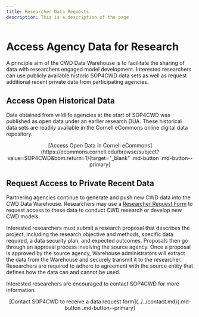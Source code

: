 ```yaml
---
title: Researcher Data Requests
description: This is a description of the page
---
```


# Access Agency Data for Research
A principle aim of the CWD Data Warehouse is to facilitate the sharing of data with researchers engaged model development. Interested researchers can use publicly available historic SOP4CWD data sets as well as request additional recent private data from participating agencies.

## Access Open Historical Data
Data obtained from wildlife agencies at the start of SOP4CWD was published as open data under an earlier research DUA. These historical data sets are readily available in the Cornell eCommons online digital data repository.

<center>[Access Open Data in Cornell eCommons](https://ecommons.cornell.edu/browse/subject?value=SOP4CWD&bbm.return=1){target="_blank" .md-button .md-button--primary}</center>


## Request Access to Private Recent Data
Partnering agencies continue to generate and push new CWD data into the CWD Data Warehouse. Researchers may use a <a href="https://pages.github.coecis.cornell.edu/CWHL/CWD-Data-Warehouse/terms-and-conditions.html#research-approval-plan" target="_blank">Researcher Request Form</a> to request access to these data to conduct CWD research or develop new CWD models.

Interested researchers must submit a research proposal that describes the project, including the research objective and methods, specific data required, a data security plan, and expected outcomes. Proposals then go through an approval process involving the source agency. Once a proposal is approved by the source agency, Warehouse administrators will extract the data from the Warehouse and securely transmit it to the researcher. Researchers are required to adhere to agreement with the source entity that defines how the data can and cannot be used.

Interested researchers are encouraged to contact SOP4CWD for more information.

<center>[Contact SOP4CWD to receive a data request form](../../contact.md){.md-button .md-button--primary}</center>